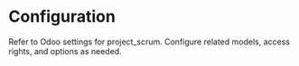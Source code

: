 # Configuration

Refer to Odoo settings for project_scrum. Configure related models, access rights, and options as needed.

